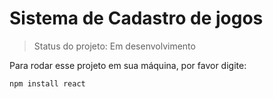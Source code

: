 <h1>Sistema de Cadastro de jogos </h1>

> Status do projeto: Em desenvolvimento

Para rodar esse projeto em sua máquina, por favor digite:

```
npm install react
```
